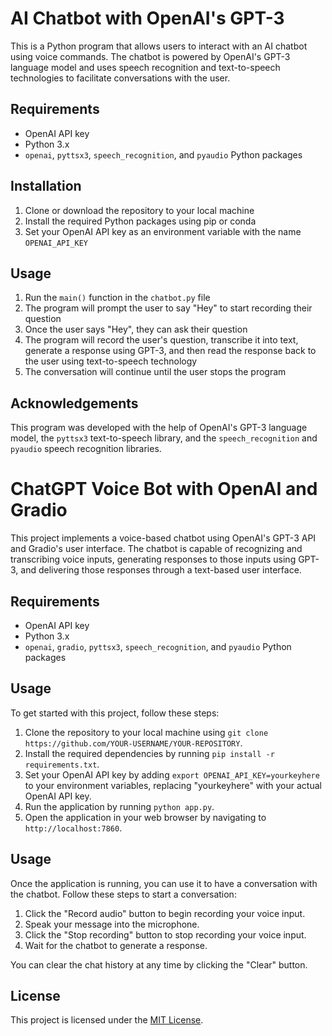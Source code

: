# AI Chatbot with OpenAI's GPT-3

This is a Python program that allows users to interact with an AI chatbot using voice commands. The chatbot is powered by OpenAI's GPT-3 language model and uses speech recognition and text-to-speech technologies to facilitate conversations with the user. 

## Requirements
- OpenAI API key
- Python 3.x
- `openai`, `pyttsx3`, `speech_recognition`, and `pyaudio` Python packages

## Installation
1. Clone or download the repository to your local machine
2. Install the required Python packages using pip or conda
3. Set your OpenAI API key as an environment variable with the name `OPENAI_API_KEY`

## Usage
1. Run the `main()` function in the `chatbot.py` file
2. The program will prompt the user to say "Hey" to start recording their question
3. Once the user says "Hey", they can ask their question
4. The program will record the user's question, transcribe it into text, generate a response using GPT-3, and then read the response back to the user using text-to-speech technology
5. The conversation will continue until the user stops the program

## Acknowledgements
This program was developed with the help of OpenAI's GPT-3 language model, the `pyttsx3` text-to-speech library, and the `speech_recognition` and `pyaudio` speech recognition libraries.

# ChatGPT Voice Bot with OpenAI and Gradio

This project implements a voice-based chatbot using OpenAI's GPT-3 API and Gradio's user interface. The chatbot is capable of recognizing and transcribing voice inputs, generating responses to those inputs using GPT-3, and delivering those responses through a text-based user interface.

## Requirements
- OpenAI API key
- Python 3.x
- `openai`, `gradio`, `pyttsx3`, `speech_recognition`, and `pyaudio` Python packages

## Usage

To get started with this project, follow these steps:

1. Clone the repository to your local machine using `git clone https://github.com/YOUR-USERNAME/YOUR-REPOSITORY`.
2. Install the required dependencies by running `pip install -r requirements.txt`.
3. Set your OpenAI API key by adding `export OPENAI_API_KEY=yourkeyhere` to your environment variables, replacing "yourkeyhere" with your actual OpenAI API key.
4. Run the application by running `python app.py`.
5. Open the application in your web browser by navigating to `http://localhost:7860`.

## Usage

Once the application is running, you can use it to have a conversation with the chatbot. Follow these steps to start a conversation:

1. Click the "Record audio" button to begin recording your voice input.
2. Speak your message into the microphone.
3. Click the "Stop recording" button to stop recording your voice input.
4. Wait for the chatbot to generate a response.

You can clear the chat history at any time by clicking the "Clear" button.

## License

This project is licensed under the [MIT License](LICENSE).
